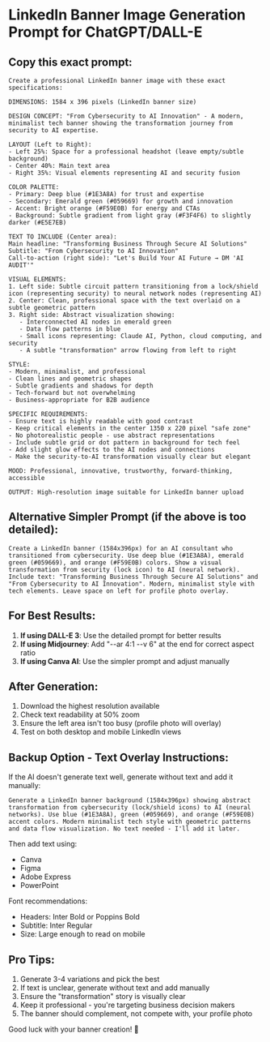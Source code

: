 # LinkedIn Banner Image Generation Prompt for ChatGPT/DALL-E

## Copy this exact prompt:

```
Create a professional LinkedIn banner image with these exact specifications:

DIMENSIONS: 1584 x 396 pixels (LinkedIn banner size)

DESIGN CONCEPT: "From Cybersecurity to AI Innovation" - A modern, minimalist tech banner showing the transformation journey from security to AI expertise.

LAYOUT (Left to Right):
- Left 25%: Space for a professional headshot (leave empty/subtle background)
- Center 40%: Main text area
- Right 35%: Visual elements representing AI and security fusion

COLOR PALETTE:
- Primary: Deep blue (#1E3A8A) for trust and expertise
- Secondary: Emerald green (#059669) for growth and innovation
- Accent: Bright orange (#F59E0B) for energy and CTAs
- Background: Subtle gradient from light gray (#F3F4F6) to slightly darker (#E5E7EB)

TEXT TO INCLUDE (Center area):
Main headline: "Transforming Business Through Secure AI Solutions"
Subtitle: "From Cybersecurity to AI Innovation"
Call-to-action (right side): "Let's Build Your AI Future → DM 'AI AUDIT'"

VISUAL ELEMENTS:
1. Left side: Subtle circuit pattern transitioning from a lock/shield icon (representing security) to neural network nodes (representing AI)
2. Center: Clean, professional space with the text overlaid on a subtle geometric pattern
3. Right side: Abstract visualization showing:
   - Interconnected AI nodes in emerald green
   - Data flow patterns in blue
   - Small icons representing: Claude AI, Python, cloud computing, and security
   - A subtle "transformation" arrow flowing from left to right

STYLE:
- Modern, minimalist, and professional
- Clean lines and geometric shapes
- Subtle gradients and shadows for depth
- Tech-forward but not overwhelming
- Business-appropriate for B2B audience

SPECIFIC REQUIREMENTS:
- Ensure text is highly readable with good contrast
- Keep critical elements in the center 1350 x 220 pixel "safe zone"
- No photorealistic people - use abstract representations
- Include subtle grid or dot pattern in background for tech feel
- Add slight glow effects to the AI nodes and connections
- Make the security-to-AI transformation visually clear but elegant

MOOD: Professional, innovative, trustworthy, forward-thinking, accessible

OUTPUT: High-resolution image suitable for LinkedIn banner upload
```

## Alternative Simpler Prompt (if the above is too detailed):

```
Create a LinkedIn banner (1584x396px) for an AI consultant who transitioned from cybersecurity. Use deep blue (#1E3A8A), emerald green (#059669), and orange (#F59E0B) colors. Show a visual transformation from security (lock icon) to AI (neural network). Include text: "Transforming Business Through Secure AI Solutions" and "From Cybersecurity to AI Innovation". Modern, minimalist style with tech elements. Leave space on left for profile photo overlay.
```

## For Best Results:

1. **If using DALL-E 3**: Use the detailed prompt for better results
2. **If using Midjourney**: Add "--ar 4:1 --v 6" at the end for correct aspect ratio
3. **If using Canva AI**: Use the simpler prompt and adjust manually

## After Generation:

1. Download the highest resolution available
2. Check text readability at 50% zoom
3. Ensure the left area isn't too busy (profile photo will overlay)
4. Test on both desktop and mobile LinkedIn views

## Backup Option - Text Overlay Instructions:

If the AI doesn't generate text well, generate without text and add it manually:

```
Generate a LinkedIn banner background (1584x396px) showing abstract transformation from cybersecurity (lock/shield icons) to AI (neural networks). Use blue (#1E3A8A), green (#059669), and orange (#F59E0B) accent colors. Modern minimalist tech style with geometric patterns and data flow visualization. No text needed - I'll add it later.
```

Then add text using:
- Canva
- Figma
- Adobe Express
- PowerPoint

Font recommendations:
- Headers: Inter Bold or Poppins Bold
- Subtitle: Inter Regular
- Size: Large enough to read on mobile

## Pro Tips:

1. Generate 3-4 variations and pick the best
2. If text is unclear, generate without text and add manually
3. Ensure the "transformation" story is visually clear
4. Keep it professional - you're targeting business decision makers
5. The banner should complement, not compete with, your profile photo

Good luck with your banner creation! 🚀
